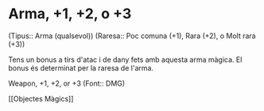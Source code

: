 # Arma, +1, +2, o +3

(Tipus:: Arma (qualsevol)) (Raresa:: Poc comuna (+1), Rara (+2), o Molt rara (+3))

Tens un bonus a tirs d'atac i de dany fets amb aquesta arma màgica. El bonus és determinat per la raresa de l'arma.

Weapon, +1, +2, or +3 (Font:: DMG)

[[Objectes Màgics]]